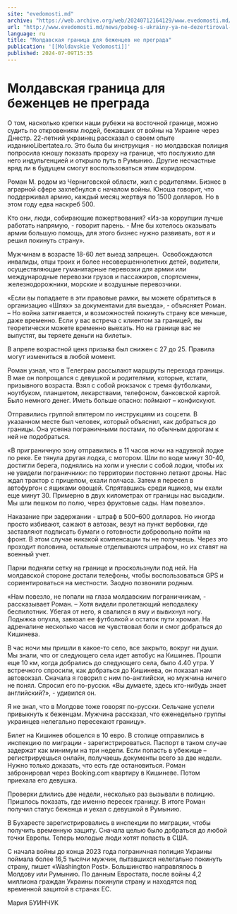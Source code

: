 ```yaml
---
site: "evedomosti.md"
archive: "https://web.archive.org/web/20240712164129/www.evedomosti.md/news/pobeg-s-ukrainy-ya-ne-dezertiroval-uehal-chtoby-pomogat-armi"
url: "http://www.evedomosti.md/news/pobeg-s-ukrainy-ya-ne-dezertiroval-uehal-chtoby-pomogat-armi"
language: ru
title: "Молдавская граница для беженцев не преграда"
publication: '[[Moldavskie Vedomosti]]'
published: 2024-07-09T15:35
---
```


# Молдавская граница для беженцев не преграда

О том, насколько крепки наши рубежи на восточной границе, можно судить по откровениям людей, бежавших от войны на Украине через Днестр. 22-летний украинец рассказал о своем опыте изданиюLibertatea.ro. Это была бы инструкция - но молдавская полиция попросила юношу показать прореху на границе, что послужило для него индульгенцией и открыло путь в Румынию. Другие несчастные вряд ли в будущем смогут воспользоваться этим коридором.

Роман М. родом из Черниговской области, жил с родителями. Бизнес в аграрной сфере захлебнулся с началом войны. Юноша говорит, что поддерживал армию, каждый месяц жертвуя по 1500 долларов. Но в этом году едва наскреб 500.

Кто они, люди, собирающие пожертвования? «Из-за коррупции лучше работать напрямую, - говорит парень. - Мне бы хотелось оказывать армии большую помощь, для этого бизнес нужно развивать, вот я и решил покинуть страну».

Мужчинам в возрасте 18-60 лет выезд запрещен.  Освобождаются инвалиды, отцы троих и более несовершеннолетних детей, водители, осуществляющие гуманитарные перевозки для армии или международные перевозки грузов и пассажиров, спортсмены, железнодорожники, морские и воздушные перевозчики.

«Если вы попадаете в эти правовые рамки, вы можете обратиться в организацию «Шлях» за документами для выезда», - объясняет Роман. – Но война затягивается, и возможностей покинуть страну все меньше, даже временно. Если у вас встреча с клиентом за границей, вы теоретически можете временно выехать. Но на границе вас не выпустят, вы теряете деньги на билеты».

В апреле возрастной ценз призыва был снижен с 27 до 25. Правила могут измениться в любой момент.

Роман узнал, что в Tелеграм рассылают маршруты перехода границы. В мае он попрощался с девушкой и родителями, которые, кстати, призывного возраста. Взял с собой рюкзачок с тремя футболками, ноутбуком, планшетом, лекарствами, телефоном, банковской картой. Было немного денег. Иметь больше опасно: поймают – конфискуют.

Отправились группой впятером по инструкциям из соцсети. В указанном месте был человек, который объяснил, как добраться до границы. Она усеяна пограничными постами, по обычным дорогам к ней не подобраться.

«В приграничную зону отправились в 11 часов ночи на надувной лодке по реке. Ее тянула другая лодка, с мотором. Шли по воде минут 30-40, достигли берега, поднялись на холм и унесли с собой лодки, чтобы их не увидели пограничники: по территории постоянно летают дроны. Нас ждал трактор с прицепом, ехали полчаса. Затем я пересел в автофургон с ящиками овощей. Спрятавшись среди ящиков, мы ехали еще минут 30. Примерно в двух километрах от границы нас высадили. Мы шли пешком по полю, через фруктовые сады. Нам повезло».

Наказание при задержании - штраф в 500–600 долларов. Но иногда просто избивают, сажают в автозак, везут на пункт вербовки, где заставляют подписать бумаги о готовности добровольно пойти на фронт. В этом случае никакой компенсации ты не получаешь. Через это проходит половина, остальные отделываются штрафом, но их ставят на военный учет.

Парни подняли сетку на границе и проскользнули под ней. На молдавской стороне достали телефоны, чтобы воспользоваться GPS и сориентироваться на местности. Заодно позвонили родным.

«Нам повезло, не попали на глаза молдавским пограничникам, - рассказывает Роман. – Хотя видели пролетающий неподалеку беспилотник. Убегая от него, я свалился в яму и вывихнул ногу. Лодыжка опухла, завязал ее футболкой и остаток пути хромал. На адреналине несколько часов не чувствовал боли и смог добраться до Кишинева.

В час ночи мы пришли в какое-то село, все закрыто, вокруг ни души. Мы знали, что от следующего села идет автобус на Кишинев. Прошли еще 10 км, когда добрались до следующего села, было 4.40 утра. У встречного спросили, как добраться до Кишинева, он показал нам автовокзал. Сначала я говорил с ним по-английски, но мужчина ничего не понял. Спросил его по-русски. «Вы думаете, здесь кто-нибудь знает английский?», - удивился он.

Я не знал, что в Молдове тоже говорят по-русски. Сельчане успели привыкнуть к беженцам. Мужчина рассказал, что еженедельно группы украинцев нелегально пересекают границу».

Билет на Кишинев обошелся в 10 евро. В столице отправились в инспекцию по миграции - зарегистрироваться. Паспорт в таком случае задержат как минимум на три недели. Если попасть в убежище – регистрируешься онлайн, получаешь документы всего за две недели. Нужно только доказать, что есть где остановиться. Роман забронировал через Booking.com квартиру в Кишиневе. Потом приехала его девушка.

Проверки длились две недели, несколько раз вызывали в полицию. Пришлось показать, где именно пересек границу. В итоге Роман получил статус беженца и уехал с девушкой в ​​Румынию.

В Бухаресте зарегистрировались в инспекции по миграции, чтобы получить временную защиту. Сначала целью было добраться до любой точки Европы. Теперь молодые люди хотят попасть в США.

С начала войны до конца 2023 года пограничная полиция Украины поймала более 16,5 тысячи мужчин, пытавшихся нелегально покинуть страну, пишет «Washington Post». Большинство направлялось в Молдову или Румынию. По данным Евростата, после войны 4,2 миллиона граждан Украины покинули страну и находятся под временной защитой в странах ЕС.

Мария БУИНЧУК